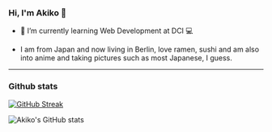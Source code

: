 ### Hi, I'm Akiko 👋

- 🌱 I’m currently learning Web Development at DCI 💻

- I am from Japan and now living in Berlin, love ramen, sushi and am also into anime and taking pictures such as most Japanese, I guess.



---



### Github stats
[![GitHub Streak](http://github-readme-streak-stats.herokuapp.com?user=akiko-luka&theme=solarized-dark)](https://git.io/streak-stats)


![Akiko's GitHub stats](https://github-readme-stats.vercel.app/api?username=akiko-luka&theme=solarized-dark&dark_icons=true)
 

<!--
**akiko-luka/akiko-luka** is a ✨ _special_ ✨ repository because its `README.md` (this file) appears on your GitHub profile.

Here are some ideas to get you started:

- 🔭 I’m currently working on ...
- 🌱 I’m currently learning ...
- 👯 I’m looking to collaborate on ...
- 🤔 I’m looking for help with ...
- 💬 Ask me about ...
- 📫 How to reach me: ...
- 😄 Pronouns: ...
- ⚡ Fun fact: ...


<p>&nbsp;<img align="center" src="https://github-readme-stats.vercel.app/api?username=akiko-luka&show_icons=true&theme=dark&title_color=ffffff&text_color=888686&locale=en" alt="akiko-luka" /></p>

![Akiko's GitHub stats](https://github-readme-stats.vercel.app/api?username=akiko-luka&theme=prussian&dark_icons=true)
-->
